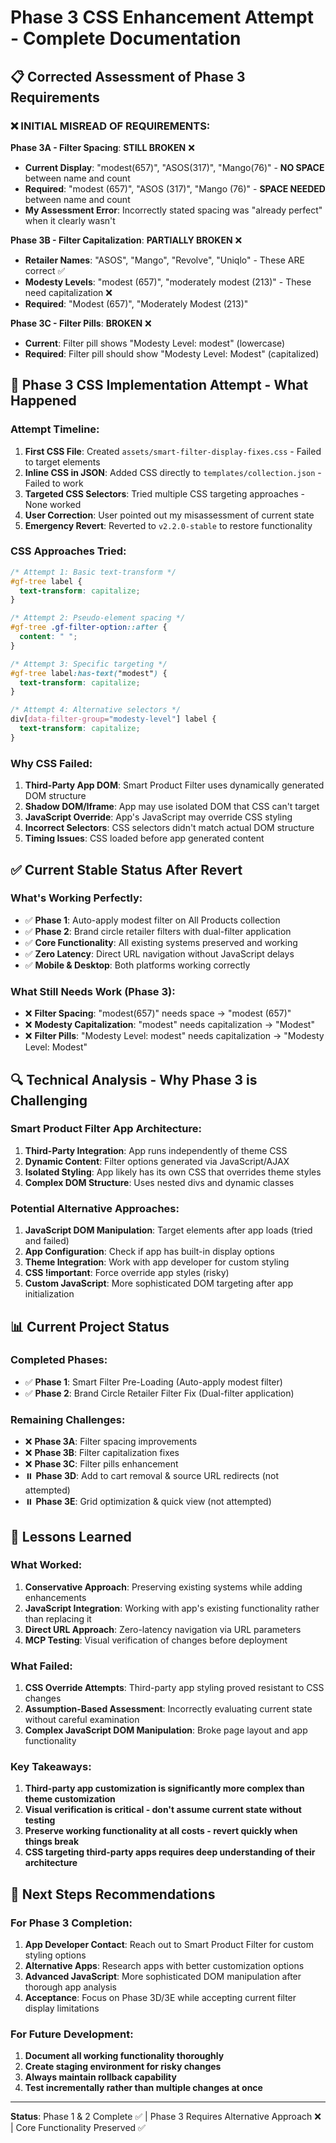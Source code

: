 # Phase 3 CSS Enhancement Attempt - Complete Documentation

## 📋 **Corrected Assessment of Phase 3 Requirements**

### **❌ INITIAL MISREAD OF REQUIREMENTS:**

**Phase 3A - Filter Spacing**: **STILL BROKEN** ❌
- **Current Display**: "modest(657)", "ASOS(317)", "Mango(76)" - **NO SPACE** between name and count
- **Required**: "modest (657)", "ASOS (317)", "Mango (76)" - **SPACE NEEDED** between name and count
- **My Assessment Error**: Incorrectly stated spacing was "already perfect" when it clearly wasn't

**Phase 3B - Filter Capitalization**: **PARTIALLY BROKEN** ❌
- **Retailer Names**: "ASOS", "Mango", "Revolve", "Uniqlo" - These ARE correct ✅
- **Modesty Levels**: "modest (657)", "moderately modest (213)" - These need capitalization ❌
- **Required**: "Modest (657)", "Moderately Modest (213)"

**Phase 3C - Filter Pills**: **BROKEN** ❌
- **Current**: Filter pill shows "Modesty Level: modest" (lowercase)
- **Required**: Filter pill should show "Modesty Level: Modest" (capitalized)

## 🚨 **Phase 3 CSS Implementation Attempt - What Happened**

### **Attempt Timeline:**
1. **First CSS File**: Created `assets/smart-filter-display-fixes.css` - Failed to target elements
2. **Inline CSS in JSON**: Added CSS directly to `templates/collection.json` - Failed to work
3. **Targeted CSS Selectors**: Tried multiple CSS targeting approaches - None worked
4. **User Correction**: User pointed out my misassessment of current state
5. **Emergency Revert**: Reverted to `v2.2.0-stable` to restore functionality

### **CSS Approaches Tried:**

```css
/* Attempt 1: Basic text-transform */
#gf-tree label {
  text-transform: capitalize;
}

/* Attempt 2: Pseudo-element spacing */
#gf-tree .gf-filter-option::after {
  content: " ";
}

/* Attempt 3: Specific targeting */
#gf-tree label:has-text("modest") {
  text-transform: capitalize;
}

/* Attempt 4: Alternative selectors */
div[data-filter-group="modesty-level"] label {
  text-transform: capitalize;
}
```

### **Why CSS Failed:**
1. **Third-Party App DOM**: Smart Product Filter uses dynamically generated DOM structure
2. **Shadow DOM/Iframe**: App may use isolated DOM that CSS can't target
3. **JavaScript Override**: App's JavaScript may override CSS styling
4. **Incorrect Selectors**: CSS selectors didn't match actual DOM structure
5. **Timing Issues**: CSS loaded before app generated content

## ✅ **Current Stable Status After Revert**

### **What's Working Perfectly:**
- ✅ **Phase 1**: Auto-apply modest filter on All Products collection
- ✅ **Phase 2**: Brand circle retailer filters with dual-filter application
- ✅ **Core Functionality**: All existing systems preserved and working
- ✅ **Zero Latency**: Direct URL navigation without JavaScript delays
- ✅ **Mobile & Desktop**: Both platforms working correctly

### **What Still Needs Work (Phase 3):**
- ❌ **Filter Spacing**: "modest(657)" needs space → "modest (657)"
- ❌ **Modesty Capitalization**: "modest" needs capitalization → "Modest"
- ❌ **Filter Pills**: "Modesty Level: modest" needs capitalization → "Modesty Level: Modest"

## 🔍 **Technical Analysis - Why Phase 3 is Challenging**

### **Smart Product Filter App Architecture:**
1. **Third-Party Integration**: App runs independently of theme CSS
2. **Dynamic Content**: Filter options generated via JavaScript/AJAX
3. **Isolated Styling**: App likely has its own CSS that overrides theme styles
4. **Complex DOM Structure**: Uses nested divs and dynamic classes

### **Potential Alternative Approaches:**
1. **JavaScript DOM Manipulation**: Target elements after app loads (tried and failed)
2. **App Configuration**: Check if app has built-in display options
3. **Theme Integration**: Work with app developer for custom styling
4. **CSS !important**: Force override app styles (risky)
5. **Custom JavaScript**: More sophisticated DOM targeting after app initialization

## 📊 **Current Project Status**

### **Completed Phases:**
- ✅ **Phase 1**: Smart Filter Pre-Loading (Auto-apply modest filter)
- ✅ **Phase 2**: Brand Circle Retailer Filter Fix (Dual-filter application)

### **Remaining Challenges:**
- ❌ **Phase 3A**: Filter spacing improvements
- ❌ **Phase 3B**: Filter capitalization fixes  
- ❌ **Phase 3C**: Filter pills enhancement
- ⏸️ **Phase 3D**: Add to cart removal & source URL redirects (not attempted)
- ⏸️ **Phase 3E**: Grid optimization & quick view (not attempted)

## 🎯 **Lessons Learned**

### **What Worked:**
1. **Conservative Approach**: Preserving existing systems while adding enhancements
2. **JavaScript Integration**: Working with app's existing functionality rather than replacing it
3. **Direct URL Approach**: Zero-latency navigation via URL parameters
4. **MCP Testing**: Visual verification of changes before deployment

### **What Failed:**
1. **CSS Override Attempts**: Third-party app styling proved resistant to CSS changes
2. **Assumption-Based Assessment**: Incorrectly evaluating current state without careful examination
3. **Complex JavaScript DOM Manipulation**: Broke page layout and app functionality

### **Key Takeaways:**
1. **Third-party app customization is significantly more complex than theme customization**
2. **Visual verification is critical - don't assume current state without testing**
3. **Preserve working functionality at all costs - revert quickly when things break**
4. **CSS targeting third-party apps requires deep understanding of their architecture**

## 🚀 **Next Steps Recommendations**

### **For Phase 3 Completion:**
1. **App Developer Contact**: Reach out to Smart Product Filter for custom styling options
2. **Alternative Apps**: Research apps with better customization options
3. **Advanced JavaScript**: More sophisticated DOM manipulation after thorough app analysis
4. **Acceptance**: Focus on Phase 3D/3E while accepting current filter display limitations

### **For Future Development:**
1. **Document all working functionality thoroughly**
2. **Create staging environment for risky changes**
3. **Always maintain rollback capability**
4. **Test incrementally rather than multiple changes at once**

---

**Status**: Phase 1 & 2 Complete ✅ | Phase 3 Requires Alternative Approach ❌ | Core Functionality Preserved ✅ 